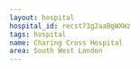 ```yaml
---
layout: hospital
hospital_id: recst73g2aaBgWXWz
tags: hospital
name: Charing Cross Hospital
area: South West London
---
```

